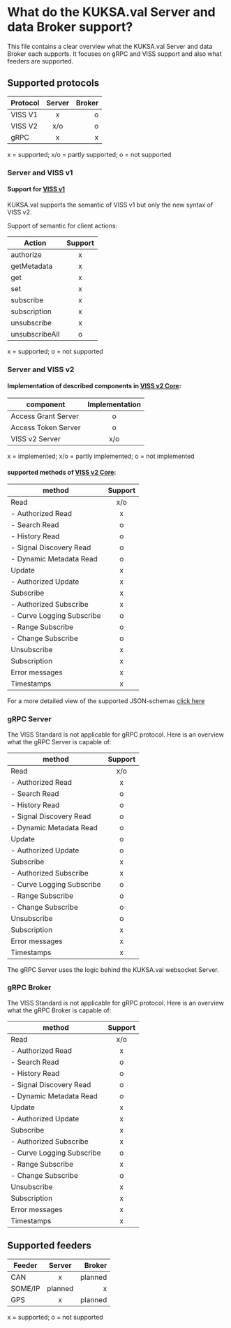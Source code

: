 # What do the KUKSA.val Server and data Broker support?
This file contains a clear overview what the KUKSA.val Server and data Broker each supports. It focuses on gRPC and VISS support and also what feeders are supported.

## Supported protocols


| Protocol   |      Server      |  Broker   |
|------------|:----------------:|----------:|
| VISS V1    |      x           |     o     |
| VISS V2    |     x/o          |     o     |
| gRPC       |      x           |     x     |

x = supported; x/o = partly supported; o = not supported


### Server and VISS v1
#### Support for [VISS v1](https://www.w3.org/TR/vehicle-information-service/)
KUKSA.val supports the semantic of VISS v1 but only the new syntax of VISS v2.

Support of semantic for client actions:

| Action        |    Support      |
|-----------    |:---------------:|
| authorize     |       x         |
| getMetadata   |       x         |
| get           |       x         |
| set           |       x         |
| subscribe     |       x         |
| subscription  |       x         |
| unsubscribe   |       x         |
| unsubscribeAll|       o         |

x = supported; o = not supported

### Server and VISS v2

#### Implementation of described components in [VISS v2 Core](https://www.w3.org/TR/viss2-core/):
| component             |Implementation |
|-----------            |:-------------:|
| Access Grant Server   |       o       |
| Access Token Server   |       o       |
| VISS v2 Server        |      x/o      |

x = implemented; x/o = partly implemented; o = not implemented

#### supported methods of [VISS v2 Core](https://www.w3.org/TR/viss2-core/):

| method            |   Support                     |
|-----------        |:-------------:                |
| Read              |            x/o                |
|   - Authorized Read |             x                 |
|   - Search Read   |             o                 |
|   - History Read  |             o                 |
|   - Signal Discovery Read |             o                 |
|   - Dynamic Metadata Read |             o                 |
| Update            |             x                 |
|   - Authorized Update |             x                 |
| Subscribe         |             x                 |
|   - Authorized Subscribe |             x                 |
|   - Curve Logging Subscribe |             o                 |
|   - Range Subscribe |             o                 |
|   - Change Subscribe |             o                 |
| Unsubscribe       |             x                 |
| Subscription      |             x                 |
| Error messages    |             x                 |
| Timestamps        |             x                 |

For a more detailed view of the supported JSON-schemas [click here](https://github.com/eclipse-kuksa/kuksa-databrokerblob/master/kuksa-val-Server/include/VSSRequestJsonSchema.hpp)

### gRPC Server
The VISS Standard is not applicable for gRPC protocol. Here is an overview what the gRPC Server is capable of:

| method            |   Support                     |
|-----------        |:-------------:                |
| Read              |            x/o                |
|   - Authorized Read |             x                 |
|   - Search Read   |             o                 |
|   - History Read  |             o                 |
|   - Signal Discovery Read |             o                 |
|   - Dynamic Metadata Read |             o                 |
| Update            |             o                 |
|   - Authorized Update |             o                 |
| Subscribe         |             x                 |
|   - Authorized Subscribe |             x                 |
|   - Curve Logging Subscribe |             o                 |
|   - Range Subscribe |             o                 |
|   - Change Subscribe |             o                 |
| Unsubscribe       |             o                 |
| Subscription      |             x                 |
| Error messages    |             x                 |
| Timestamps        |             x                 |

The gRPC Server uses the logic behind the KUKSA.val websocket Server.

### gRPC Broker
The VISS Standard is not applicable for gRPC protocol. Here is an overview what the gRPC Broker is capable of:

| method            |   Support                     |
|-----------        |:-------------:                |
| Read              |            x/o                |
|   - Authorized Read |             x                 |
|   - Search Read   |             o                 |
|   - History Read  |             o                 |
|   - Signal Discovery Read |             o                 |
|   - Dynamic Metadata Read |             o                 |
| Update            |             x                 |
|   - Authorized Update |             x                 |
| Subscribe         |             x                 |
|   - Authorized Subscribe |             x                 |
|   - Curve Logging Subscribe |             o                 |
|   - Range Subscribe |             x                 |
|   - Change Subscribe |             o                 |
| Unsubscribe       |             x                 |
| Subscription      |             x                 |
| Error messages    |             x                 |
| Timestamps        |             x                 |

## Supported feeders

| Feeder     |      Server      |  Broker   |
|------------|:----------------:|----------:|
| CAN        |      x           |  planned  |
| SOME/IP    |     planned      |     x     |
| GPS        |      x           |  planned  |

x = supported; o = not supported